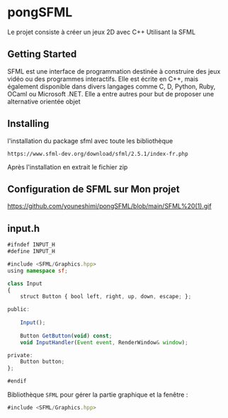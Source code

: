 # pongSFML
Le projet consiste à créer un jeux 2D avec C++ Utilisant la SFML


## Getting Started

SFML est une interface de programmation destinée à construire des jeux vidéo ou des programmes interactifs. Elle est écrite en C++, mais également disponible dans divers langages comme C, D, Python, Ruby, OCaml ou Microsoft .NET. Elle a entre autres pour but de proposer une alternative orientée objet


## Installing

l'installation du package sfml avec toute les bibliothèque

    https://www.sfml-dev.org/download/sfml/2.5.1/index-fr.php


Après l'installation en extrait le fichier zip


## Configuration de SFML sur Mon projet 
 
https://github.com/youneshimi/pongSFML/blob/main/SFML%20(1).gif

## input.h

```ts
#ifndef INPUT_H
#define INPUT_H

#include <SFML/Graphics.hpp>
using namespace sf;

class Input
{
	struct Button { bool left, right, up, down, escape; };

public:
	
	Input();
	
	Button GetButton(void) const;
	void InputHandler(Event event, RenderWindow& window);

private:
	Button button;
};

#endif
```


Bibliothèque `SFML` pour gérer la partie graphique et la fenêtre : 
```ts
#include <SFML/Graphics.hpp>
```
